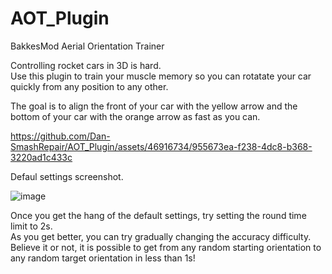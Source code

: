 # AOT_Plugin
BakkesMod Aerial Orientation Trainer

Controlling rocket cars in 3D is hard.  
Use this plugin to train your muscle memory so you can rotatate your car quickly from any position to any other.

The goal is to align the front of your car with the yellow arrow and the bottom of your car with the orange arrow as fast as you can.

https://github.com/Dan-SmashRepair/AOT_Plugin/assets/46916734/955673ea-f238-4dc8-b368-3220ad1c433c

Defaul settings screenshot.

![image](https://github.com/Dan-SmashRepair/AOT_Plugin/assets/46916734/bde990f3-89c3-443c-852a-ced55f69e011)

Once you get the hang of the default settings, try setting the round time limit to 2s.  
As you get better, you can try gradually changing the accuracy difficulty.  
Believe it or not, it is possible to get from any random starting orientation to any random target orientation in less than 1s!
